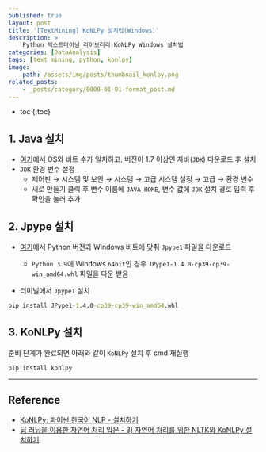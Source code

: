 ```yaml
---
published: true
layout: post
title: '[TextMining] KoNLPy 설치법(Windows)'
description: >
    Python 텍스트마이닝 라이브러리 KoNLPy Windows 설치법
categories: [DataAnalysis]
tags: [text mining, python, konlpy]
image:
    path: /assets/img/posts/thumbnail_konlpy.png
related_posts:
    - _posts/category/0000-01-01-format_post.md
---
```

* toc
{:toc}

## 1. Java 설치

- [여기](https://www.oracle.com/java/technologies/downloads/)에서 OS와 비트 수가 일치하고, 버전이 1.7 이상인 자바(`JDK`) 다운로드 후 설치
- `JDK` 환경 변수 설정
    - 제어판 → 시스템 및 보안 → 시스템 → 고급 시스템 설정 → 고급 → 환경 변수
    - 새로 만들기 클릭 후 변수 이름에 `JAVA_HOME`, 변수 값에 `JDK` 설치 경로 입력 후 확인을 눌러 추가

## 2. Jpype 설치

- [여기](https://www.lfd.uci.edu/~gohlke/pythonlibs/#_jpype)에서 Python 버전과 Windows 비트에 맞춰 `Jpype1` 파일을 다운로드
    - `Python 3.9`에 Windows `64bit`인 경우 `JPype1-1.4.0-cp39-cp39-win_amd64.whl` 파일을 다운 받음

- 터미널에서 `Jpype1` 설치

```bat
pip install JPype1-1.4.0-cp39-cp39-win_amd64.whl
```

## 3. KoNLPy 설치

준비 단계가 완료되면 아래와 같이 `KoNLPy` 설치 후 cmd 재실행

```bat
pip install konlpy
```

---
## Reference
- [KoNLPy: 파이썬 한국어 NLP - 설치하기](https://konlpy.org/ko/latest/install/)
- [딥 러닝을 이용한 자연어 처리 입문 - 3) 자연어 처리를 위한 NLTK와 KoNLPy 설치하기](https://wikidocs.net/22488)